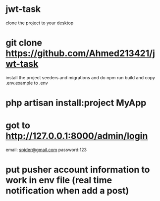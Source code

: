 # jwt-task

clone the project to your desktop

# git clone https://github.com/Ahmed213421/jwt-task

install the project seeders and migrations and do npm run build and copy .env.example to .env

# php artisan install:project MyApp

# got to http://127.0.0.1:8000/admin/login

email: spider@gmail.com
password:123

# put pusher account information to work in env file (real time notification when add a post)
